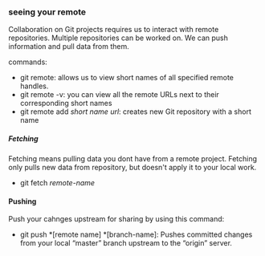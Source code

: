 ### seeing your remote

Collaboration on Git projects requires us to interact with remote repositories. Multiple repositories can be worked on. We can push information and pull data from them.


commands:
- git remote:  allows us to view short names of all specified remote handles. 
- git remote -v: you can view all the remote URLs next to their corresponding short names
- git remote add *short name* *url*: creates new Git repository with a short name 

##### Fetching 

Fetching means pulling data you dont have from a remote project. 
Fetching only pulls new data from repository, but doesn't apply it to your local work.

- git fetch *remote-name*

#### Pushing

Push your cahnges upstream for sharing by using this command:
- git push *[remote name] *[branch-name]: Pushes committed changes from your local “master” branch upstream to the “origin” server.
